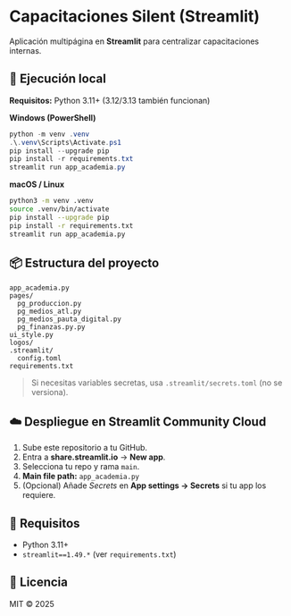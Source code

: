 # Capacitaciones Silent (Streamlit)

Aplicación multipágina en **Streamlit** para centralizar capacitaciones internas.

## 🚀 Ejecución local
**Requisitos:** Python 3.11+ (3.12/3.13 también funcionan)

**Windows (PowerShell)**
```powershell
python -m venv .venv
.\.venv\Scripts\Activate.ps1
pip install --upgrade pip
pip install -r requirements.txt
streamlit run app_academia.py
```

**macOS / Linux**
```bash
python3 -m venv .venv
source .venv/bin/activate
pip install --upgrade pip
pip install -r requirements.txt
streamlit run app_academia.py
```

## 📦 Estructura del proyecto
```
app_academia.py
pages/
  pg_produccion.py
  pg_medios_atl.py
  pg_medios_pauta_digital.py
  pg_finanzas.py.py
ui_style.py
logos/
.streamlit/
  config.toml
requirements.txt
```

> Si necesitas variables secretas, usa `.streamlit/secrets.toml` (no se versiona).

## ☁️ Despliegue en Streamlit Community Cloud
1. Sube este repositorio a tu GitHub.
2. Entra a **share.streamlit.io** → **New app**.
3. Selecciona tu repo y rama `main`.
4. **Main file path:** `app_academia.py`
5. (Opcional) Añade *Secrets* en **App settings → Secrets** si tu app los requiere.

## 🧰 Requisitos
- Python 3.11+
- `streamlit==1.49.*` (ver `requirements.txt`)

## 📜 Licencia
MIT © 2025
